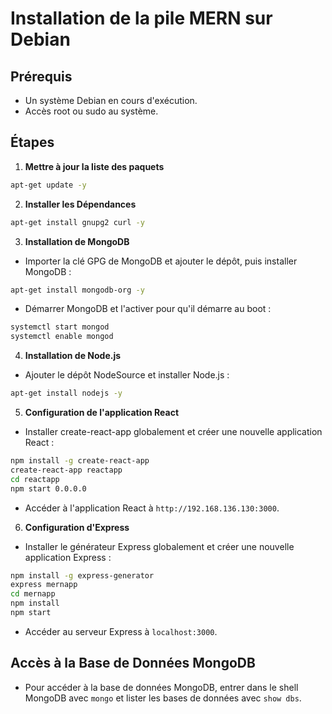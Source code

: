 
# Installation de la pile MERN sur Debian

## Prérequis

- Un système Debian en cours d'exécution.
- Accès root ou sudo au système.

## Étapes

1. **Mettre à jour la liste des paquets**

```bash
apt-get update -y
```

2. **Installer les Dépendances**

```bash
apt-get install gnupg2 curl -y
```

3. **Installation de MongoDB**

- Importer la clé GPG de MongoDB et ajouter le dépôt, puis installer MongoDB :

```bash
apt-get install mongodb-org -y
```

- Démarrer MongoDB et l'activer pour qu'il démarre au boot :

```bash
systemctl start mongod
systemctl enable mongod
```

4. **Installation de Node.js**

- Ajouter le dépôt NodeSource et installer Node.js :

```bash
apt-get install nodejs -y
```

5. **Configuration de l'application React**

- Installer create-react-app globalement et créer une nouvelle application React :

```bash
npm install -g create-react-app
create-react-app reactapp
cd reactapp
npm start 0.0.0.0
```

- Accéder à l'application React à `http://192.168.136.130:3000`.

6. **Configuration d'Express**

- Installer le générateur Express globalement et créer une nouvelle application Express :

```bash
npm install -g express-generator
express mernapp
cd mernapp
npm install
npm start
```

- Accéder au serveur Express à `localhost:3000`.

## Accès à la Base de Données MongoDB

- Pour accéder à la base de données MongoDB, entrer dans le shell MongoDB avec `mongo` et lister les bases de données avec `show dbs`.

